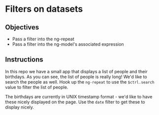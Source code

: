 # Filters on datasets

## Objectives

- Pass a filter into the ng-repeat
- Pass a filter into the ng-model's associated expression

## Instructions

In this repo we have a small app that displays a list of people and their birthdays. As you can see, the list of people is really long! We'd like to search the people as well. Hook up the `ng-repeat` to use the `$ctrl.search` value to filter the list of people.

The birthdays are currently in UNIX timestamp format - we'd like to have these nicely displayed on the page. Use the `date` filter to get these to display nicely.
